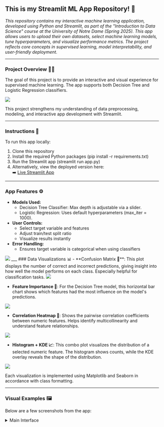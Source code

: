 ## This is my Streamlit ML App Repository! 🤖
<em>This repository contains my interactive machine learning application, developed using Python and Streamlit, as part of the "Introduction to Data Science" course at the University of Notre Dame (Spring 2025). This app allows users to upload their own datasets, select machine learning models, tune hyperparameters, and visualize performance metrics. The project reflects core concepts in supervised learning, model interpretability, and user-friendly deployment.</em>
___
### Project Overview 🧑🏻
The goal of this project is to provide an interactive and visual experience for supervised machine learning. The app supports both Decision Tree and Logistic Regression classifiers. 

<img src="https://github.com/marceloguzmanaguirre/GUZMANAGUIRRE-Data-Science-Portfolio-/blob/main/MLStreamlitApp/screenshots/correlation-heatmap.png"/>

This project strengthens my understanding of data preprocessing, modeling, and interactive app development with Streamlit.

___
### Instructions 🧭
To run this app locally:

1. Clone this repository
2. Install the required Python packages (pip install -r requirements.txt)
3. Run the Streamlit app (streamlit run app.py)
4. Alternatively, view the deployed version here:  
➡️ [Live Streamlit App](https://guzmanaguirre-data-science-portfolio-egpxyvdq5txsrvalakeby2.streamlit.app/)
___
### App Features ⚙️
- **Models Used:**
  - Decision Tree Classifier: Max depth is adjustable via a slider.
  - Logistic Regression: Uses default hyperparameters (max_iter = 1000).
- **User Controls:**
  - Select target variable and features
  - Adjust train/test split ratio
  - Visualize results instantly
- **Error Handling:**
  - Ensures target variable is categorical when using classifiers
 
<img src="https://github.com/marceloguzmanaguirre/GUZMANAGUIRRE-Data-Science-Portfolio-/blob/main/MLStreamlitApp/screenshots/correlation-heatmap.png"/>
___
### Data Visualizations 📊
- **Confusion Matrix 🧮**: This plot displays the number of correct and incorrect predictions, giving insight into how well the model performs on each class. Especially helpful for classification tasks.
<img src="https://github.com/marceloguzmanaguirre/GUZMANAGUIRRE-Data-Science-Portfolio-/blob/main/MLStreamlitApp/screenshots/correlation-heatmap.png"/>

- **Feature Importance 🌲**: For the Decision Tree model, this horizontal bar chart shows which features had the most influence on the model's predictions.
<img src="https://github.com/marceloguzmanaguirre/GUZMANAGUIRRE-Data-Science-Portfolio-/blob/main/MLStreamlitApp/screenshots/correlation-heatmap.png"/>

- **Correlation Heatmap 🔗**: Shows the pairwise correlation coefficients between numeric features. Helps identify multicollinearity and understand feature relationships.
<img src="https://github.com/marceloguzmanaguirre/GUZMANAGUIRRE-Data-Science-Portfolio-/blob/main/MLStreamlitApp/screenshots/correlation-heatmap.png"/>

- **Histogram + KDE 📈**: This combo plot visualizes the distribution of a selected numeric feature. The histogram shows counts, while the KDE overlay reveals the shape of the distribution.
<img src="https://github.com/marceloguzmanaguirre/GUZMANAGUIRRE-Data-Science-Portfolio-/blob/main/MLStreamlitApp/screenshots/correlation-heatmap.png"/>

Each visualization is implemented using Matplotlib and Seaborn in accordance with class formatting.

___
### Visual Examples 🖼️
Below are a few screenshots from the app:

<details><summary>Main Interface</summary>
<img src="https://github.com/marceloguzmanaguirre/GUZMANAGUIRRE-Data-Science-Portfolio-/blob/main/MLStreamlitApp/screenshots/main-interface.png"/>
</details>

